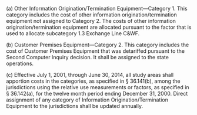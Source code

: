 (a) Other Information Origination/Termination Equipment—Category 1. This category includes the cost of other information origination/termination equipment not assigned to Category 2. The costs of other information origination/termination equipment are allocated pursuant to the factor that is used to allocate subcategory 1.3 Exchange Line C&WF.

(b) Customer Premises Equipment—Category 2. This category includes the cost of Customer Premises Equipment that was detariffed pursuant to the Second Computer Inquiry decision. It shall be assigned to the state operations.

(c) Effective July 1, 2001, through June 30, 2014, all study areas shall apportion costs in the categories, as specified in § 36.141(b), among the jurisdictions using the relative use measurements or factors, as specified in § 36.142(a), for the twelve month period ending December 31, 2000. Direct assignment of any category of Information Origination/Termination Equipment to the jurisdictions shall be updated annually.

